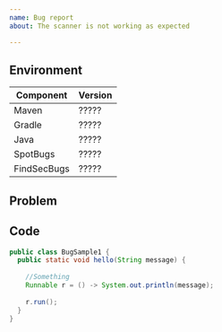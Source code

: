 ```yaml
---
name: Bug report
about: The scanner is not working as expected

---
```


## Environment

<!-- The versions used: Gradle 4.5/4.6, Maven 3.5.X, Java 7/8/9, SpotBugs 3.1.6/..., FindSecBugs 1.8.0/.. -->

| Component          | Version |
| ------------------ | ------- |
| Maven              | ?????   |
| Gradle             | ?????   |
| Java               | ?????   |
| SpotBugs           | ?????   |
| FindSecBugs        | ?????   |

## Problem

<!-- Include the elements that applied:
     - Description of the expected behavior and the actual result.
     - Stacktrace
     - Maven/Gradle/Ant output
-->

## Code

<!-- Include the Java code samples or ZIP files of a sample project that reproduce the given bug. -->

```java
public class BugSample1 {
  public static void hello(String message) {
       
    //Something
    Runnable r = () -> System.out.println(message);
   
    r.run();
  }
}
```
